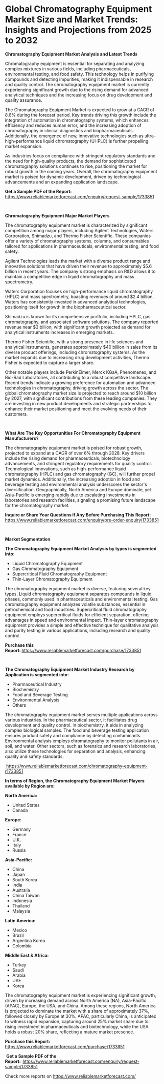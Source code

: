 <p><h1>Global Chromatography Equipment Market Size and Market Trends: Insights and Projections from 2025 to 2032</h1></p><p><strong>Chromatography Equipment Market Analysis and Latest Trends</strong></p>
<p><p>Chromatography equipment is essential for separating and analyzing complex mixtures in various fields, including pharmaceuticals, environmental testing, and food safety. This technology helps in purifying compounds and detecting impurities, making it indispensable in research and quality control. The chromatography equipment market is currently experiencing significant growth due to the rising demand for advanced analytical techniques and the increasing focus on drug development and quality assurance.</p><p>The Chromatography Equipment Market is expected to grow at a CAGR of 8.6% during the forecast period. Key trends driving this growth include the integration of automation in chromatography systems, which enhances efficiency and reduces human error, and the increasing adoption of chromatography in clinical diagnostics and biopharmaceuticals. Additionally, the emergence of new, innovative technologies such as ultra-high-performance liquid chromatography (UHPLC) is further propelling market expansion.</p><p>As industries focus on compliance with stringent regulatory standards and the need for high-quality products, the demand for sophisticated chromatography solutions continues to rise, positioning the market for robust growth in the coming years. Overall, the chromatography equipment market is poised for dynamic development, driven by technological advancements and an expanding application landscape.</p></p>
<p><strong>Get a Sample PDF of the Report:&nbsp;</strong> <a href="https://www.reliablemarketforecast.com/enquiry/request-sample/1733851?utm_campaign=2531&utm_medium=2&utm_source=Github&utm_content=ia&utm_term=22022025&utm_id=chromatography-equipment">https://www.reliablemarketforecast.com/enquiry/request-sample/1733851</a></p>
<p>&nbsp;</p>
<p><strong>Chromatography Equipment Major Market Players</strong></p>
<p><p>The chromatography equipment market is characterized by significant competition among major players, including Agilent Technologies, Waters Corporation, Shimadzu, and Thermo Fisher Scientific. These companies offer a variety of chromatography systems, columns, and consumables tailored for applications in pharmaceuticals, environmental testing, and food safety.</p><p>Agilent Technologies leads the market with a diverse product range and innovative solutions that have driven their revenue to approximately $5.6 billion in recent years. The company's strong emphasis on R&D allows it to maintain a competitive edge in liquid chromatography and mass spectrometry.</p><p>Waters Corporation focuses on high-performance liquid chromatography (HPLC) and mass spectrometry, boasting revenues of around $2.4 billion. Waters has consistently invested in advanced analytical technologies, positioning itself for growth in the biopharmaceutical sector.</p><p>Shimadzu is known for its comprehensive portfolio, including HPLC, gas chromatography, and associated software solutions. The company reported revenue near $3 billion, with significant growth projected as demand for analytical instruments increases in emerging markets.</p><p>Thermo Fisher Scientific, with a strong presence in life sciences and analytical instruments, generates approximately $40 billion in sales from its diverse product offerings, including chromatography systems. As the market expands due to increasing drug development activities, Thermo Fisher is expected to capture a larger share.</p><p>Other notable players include PerkinElmer, Merck KGaA, Phenomenex, and Bio-Rad Laboratories, all contributing to a robust competitive landscape. Recent trends indicate a growing preference for automation and advanced technologies in chromatography, driving growth across the sector. The global chromatography market size is projected to reach around $10 billion by 2027, with significant contributions from these leading companies. They are investing in new product developments and strategic partnerships to enhance their market positioning and meet the evolving needs of their customers.</p></p>
<p>&nbsp;</p>
<p><strong>What Are The Key Opportunities For Chromatography Equipment Manufacturers?</strong></p>
<p><p>The chromatography equipment market is poised for robust growth, projected to expand at a CAGR of over 6% through 2028. Key drivers include the rising demand for pharmaceuticals, biotechnology advancements, and stringent regulatory requirements for quality control. Technological innovations, such as high-performance liquid chromatography (HPLC) and gas chromatography (GC), will further propel market dynamics. Additionally, the increasing adoption in food and beverage testing and environmental analysis underscores the sector's diversification. Geographically, North America and Europe dominate, yet Asia-Pacific is emerging rapidly due to escalating investments in laboratories and research facilities, signaling a promising future landscape for the chromatography market.</p></p>
<p><strong>Inquire or Share Your Questions If Any Before Purchasing This Report:</strong> <a href="https://www.reliablemarketforecast.com/enquiry/pre-order-enquiry/1733851?utm_campaign=2531&utm_medium=2&utm_source=Github&utm_content=ia&utm_term=22022025&utm_id=chromatography-equipment">https://www.reliablemarketforecast.com/enquiry/pre-order-enquiry/1733851</a></p>
<p>&nbsp;</p>
<p><strong>Market Segmentation</strong></p>
<p><strong>The Chromatography Equipment Market Analysis by types is segmented into:</strong></p>
<p><ul><li>Liquid Chromatography Equipment</li><li>Gas Chromatography Equipment</li><li>Supercritical Fluid Chromatography Equipment</li><li>Thin-Layer Chromatography Equipment</li></ul></p>
<p><p>The chromatography equipment market is diverse, featuring several key types. Liquid chromatography equipment separates compounds in liquid phases, commonly used in pharmaceuticals and environmental testing. Gas chromatography equipment analyzes volatile substances, essential in petrochemical and food industries. Supercritical fluid chromatography equipment employs supercritical fluids for efficient separation, offering advantages in speed and environmental impact. Thin-layer chromatography equipment provides a simple and effective technique for qualitative analysis and purity testing in various applications, including research and quality control.</p></p>
<p><strong>Purchase this Report:&nbsp;</strong><a href="https://www.reliablemarketforecast.com/purchase/1733851?utm_campaign=2531&utm_medium=2&utm_source=Github&utm_content=ia&utm_term=22022025&utm_id=chromatography-equipment">https://www.reliablemarketforecast.com/purchase/1733851</a></p>
<p>&nbsp;</p>
<p><strong>The Chromatography Equipment Market Industry Research by Application is segmented into:</strong></p>
<p><ul><li>Pharmaceutical Industry</li><li>Biochemistry</li><li>Food and Beverage Testing</li><li>Environmental Analysis</li><li>Others</li></ul></p>
<p><p>The chromatography equipment market serves multiple applications across various industries. In the pharmaceutical sector, it facilitates drug development and quality control. In biochemistry, it aids in analyzing complex biological samples. The food and beverage testing application ensures product safety and compliance by detecting contaminants. Environmental analysis employs chromatography to monitor pollutants in air, soil, and water. Other sectors, such as forensics and research laboratories, also utilize these technologies for separation and analysis, enhancing quality and safety standards.</p></p>
<p><a href="https://www.reliablemarketforecast.com/chromatography-equipment-r1733851?utm_campaign=2531&utm_medium=2&utm_source=Github&utm_content=ia&utm_term=22022025&utm_id=chromatography-equipment">&nbsp;https://www.reliablemarketforecast.com/chromatography-equipment-r1733851</a></p>
<p><strong>In terms of Region, the Chromatography Equipment Market Players available by Region are:</strong></p>
<p>
    <p> <strong> North America: </strong>
        <ul>
            <li>United States</li>
            <li>Canada</li>
        </ul>
        </p> 
    <p> <strong> Europe: </strong>
        <ul>
            <li>Germany</li>
            <li>France</li>
            <li>U.K.</li>
            <li>Italy</li>
            <li>Russia</li>
        </ul>
        </p> 
    <p> <strong> Asia-Pacific: </strong>
        <ul>
            <li>China</li>
            <li>Japan</li>
            <li>South Korea</li>
            <li>India</li>
            <li>Australia</li>
            <li>China Taiwan</li>
            <li>Indonesia</li>
            <li>Thailand</li>
            <li>Malaysia</li>
        </ul>
        </p> 
    <p> <strong> Latin America: </strong>
        <ul>
            <li>Mexico</li>
            <li>Brazil</li>
            <li>Argentina Korea</li>
            <li>Colombia</li>
        </ul>
        </p> 
    <p> <strong> Middle East & Africa: </strong>
        <ul>
            <li>Turkey</li>
            <li>Saudi</li>
            <li>Arabia</li>
            <li>UAE</li>
            <li>Korea</li>
        </ul>
    </p>
    </p>
<p><p>The chromatography equipment market is experiencing significant growth, driven by increasing demand across North America (NA), Asia-Pacific (APAC), Europe, the USA, and China. Among these regions, North America is projected to dominate the market with a share of approximately 37%, followed closely by Europe at 30%. APAC, particularly China, is anticipated to witness rapid expansion, capturing around 25% market share due to rising investment in pharmaceuticals and biotechnology, while the USA holds a robust 20% share, reflecting a mature market presence.</p></p>
<p><strong>Purchase this Report: </strong><a href="https://www.reliablemarketforecast.com/purchase/1733851?utm_campaign=2531&utm_medium=2&utm_source=Github&utm_content=ia&utm_term=22022025&utm_id=chromatography-equipment">https://www.reliablemarketforecast.com/purchase/1733851</a></p>
<p>&nbsp;<strong>Get a Sample PDF of the Report:&nbsp;&nbsp;</strong><a href="https://www.reliablemarketforecast.com/enquiry/request-sample/1733851?utm_campaign=2531&utm_medium=2&utm_source=Github&utm_content=ia&utm_term=22022025&utm_id=chromatography-equipment">https://www.reliablemarketforecast.com/enquiry/request-sample/1733851</a></p>
<p><strong></strong></p>
<p>Check more reports on <a href="https://www.reliablemarketforecast.com/?utm_campaign=2531&utm_medium=2&utm_source=Github&utm_content=ia&utm_term=22022025&utm_id=chromatography-equipment">https://www.reliablemarketforecast.com/</a></p>